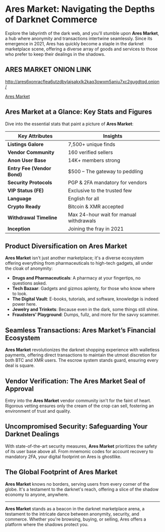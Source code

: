 # Ares Market: Navigating the Depths of Darknet Commerce

Explore the labyrinth of the dark web, and you'll stumble upon **Ares Market**, a hub where anonymity and transactions intertwine seamlessly. Since its emergence in 2021, Ares has quickly become a staple in the darknet marketplace scene, offering a diverse array of goods and services to those who prefer to keep their dealings in the shadows.

## ARES MARKET ONION LINK 

http://ares6xonracflea6utzdbylajsakxlk2kaq3owxm5aniu7xc2gugdtqd.onion/

[Ares Market](http://ares6xonracflea6utzdbylajsakxlk2kaq3owxm5aniu7xc2gugdtqd.onion/)

## Ares Market at a Glance: Key Stats and Figures

Dive into the essential stats that paint a picture of **Ares Market**:

| **Key Attributes**        | **Insights**                                   |
|---------------------------|------------------------------------------------|
| **Listings Galore**       | 7,500+ unique finds                            |
| **Vendor Community**      | 160 verified sellers                           |
| **Anon User Base**        | 14K+ members strong                            |
| **Entry Fee (Vendor Bond)** | $500 – The gateway to peddling                |
| **Security Protocols**    | PGP & 2FA mandatory for vendors                |
| **VIP Status (FE)**       | Exclusive to the trusted few                   |
| **Language**              | English for all                                |
| **Crypto Ready**          | Bitcoin & XMR accepted                         |
| **Withdrawal Timeline**   | Max 24-hour wait for manual withdrawals        |
| **Inception**             | Joining the fray in 2021                       |

## Product Diversification on Ares Market

**Ares Market** isn't just another marketplace; it's a diverse ecosystem offering everything from pharmaceuticals to high-tech gadgets, all under the cloak of anonymity:

- **Drugs and Pharmaceuticals**: A pharmacy at your fingertips, no questions asked.
- **Tech Bazaar**: Gadgets and gizmos aplenty, for those who know where to look.
- **The Digital Vault**: E-books, tutorials, and software, knowledge is indeed power here.
- **Jewelry and Trinkets**: Because even in the dark, some things still shine.
- **Fraudsters' Playground**: Dumps, fullz, and more for the savvy scammer.

## Seamless Transactions: Ares Market’s Financial Ecosystem

**Ares Market** revolutionizes the darknet shopping experience with walletless payments, offering direct transactions to maintain the utmost discretion for both BTC and XMR users. The escrow system stands guard, ensuring every deal is square.

## Vendor Verification: The Ares Market Seal of Approval

Entry into the **Ares Market** vendor community isn't for the faint of heart. Rigorous vetting ensures only the cream of the crop can sell, fostering an environment of trust and quality.

## Uncompromised Security: Safeguarding Your Darknet Dealings

With state-of-the-art security measures, **Ares Market** prioritizes the safety of its user base above all. From mnemonic codes for account recovery to mandatory 2FA, your digital footprint on Ares is ghostlike.

## The Global Footprint of Ares Market

**Ares Market** knows no borders, serving users from every corner of the globe. It's a testament to the darknet's reach, offering a slice of the shadow economy to anyone, anywhere.

---

**Ares Market** stands as a beacon in the darknet marketplace arena, a testament to the intricate dance between anonymity, security, and commerce. Whether you're browsing, buying, or selling, Ares offers a platform where the shadows protect you.
